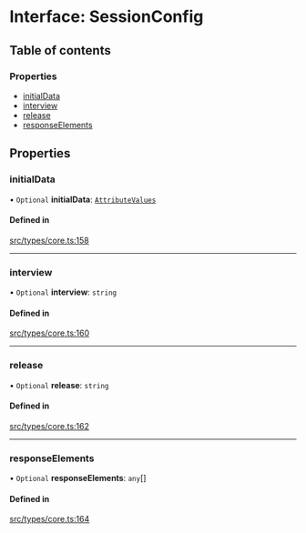 # Interface: SessionConfig

## Table of contents

### Properties

- [initialData](../wiki/SessionConfig#initialdata)
- [interview](../wiki/SessionConfig#interview)
- [release](../wiki/SessionConfig#release)
- [responseElements](../wiki/SessionConfig#responseelements)

## Properties

### initialData

• `Optional` **initialData**: [`AttributeValues`](../wiki/Exports#attributevalues)

#### Defined in

[src/types/core.ts:158](https://github.com/decisively-io/interview-sdk/blob/919a52acaf4d23d3a6e65e9ac2647b658082e269/src/types/core.ts#L158)

___

### interview

• `Optional` **interview**: `string`

#### Defined in

[src/types/core.ts:160](https://github.com/decisively-io/interview-sdk/blob/919a52acaf4d23d3a6e65e9ac2647b658082e269/src/types/core.ts#L160)

___

### release

• `Optional` **release**: `string`

#### Defined in

[src/types/core.ts:162](https://github.com/decisively-io/interview-sdk/blob/919a52acaf4d23d3a6e65e9ac2647b658082e269/src/types/core.ts#L162)

___

### responseElements

• `Optional` **responseElements**: `any`[]

#### Defined in

[src/types/core.ts:164](https://github.com/decisively-io/interview-sdk/blob/919a52acaf4d23d3a6e65e9ac2647b658082e269/src/types/core.ts#L164)
